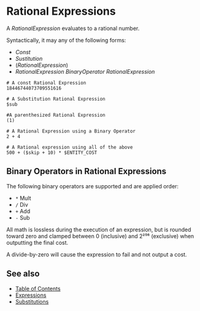 # Rational Expressions
A _RationalExpression_ evaluates to a rational number.

Syntactically, it may any of the following forms:

* _Const_
* _Sustitution_
* (_RationalExpression_)
* _RationalExpression_ _BinaryOperator_ _RationalExpression_

```
# A const Rational Expression
18446744073709551616

# A Substitution Rational Expression
$sub

#A parenthesized Rational Expression
(1)

# A Rational Expression using a Binary Operator
2 + 4

# A Rational expression using all of the above
500 + ($skip + 10) * $ENTITY_COST
```

## Binary Operators in Rational Expressions
The following binary operators are supported and are applied order:

* `*` Mult
* `/` Div
* `+` Add
* `-` Sub

All math is lossless during the execution of an expression, but is rounded toward zero and clamped between 0 (inclusive) and 2²⁵⁶ (exclusive) when outputting the final cost.

A divide-by-zero will cause the expression to fail and not output a cost.

## See also
* [Table of Contents](./toc.md)
* [Expressions](./expressions.md)
* [Substitutions](./substitutions.md)